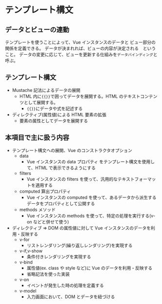# テンプレート構文

## データとビューの連動

テンプレートを使うことによって、Vue インスタンスのデータと
ビュー部分の関係を定義できる。
データが決まれれば、ビューの内容が決定される　ということ。
データの変更に応じて、ビューを更新する仕組みを`データバインディング`と呼ぶ。

## テンプレート構文

-   Mustache 記法によるデータの展開
    -   HTML 内に`{{}}`で囲ってデータを展開する。HTML のテキストコンテンツとして展開する。
        -   `{{}}`にデータや式を記述する
-   ディレクティブ(属性値)による HTML 要素の拡張
    -   要素の属性としてデータを展開する

## 本項目で主に扱う内容

-   テンプレート構文への展開、Vue のコンストラクタオプション
    -   data
        -   Vue インスタンスの data プロパティ をテンプレート構文を使用して、HTML で表示できるようにする
    -   filters
        -   Vue インスタンスの filters を使って、汎用的なテキストフォーマットを適用する
    -   computed 算出プロパティ
        -   Vue インスタンスの computed を使って、あるデータから派生するデータをプロパティとして公開する
    -   methods メソッド
        -   Vue インスタンスの methods を使って、特定の処理を実行する(v-on などと併せて使う)
-   ディレクティブ ⇒ DOM の属性値に対して Vue インスタンスのデータを利用・反映する
    -   v-for
        -   リストレンダリング(繰り返しレンダリング)を実現する
    -   v-if,v-show
        -   条件付きレンダリングを実現する
    -   v-bind
        -   属性値(ex. class や style など)に Vue のデータを利用・反映する
        -   省略記法を使った実装
    -   v-on
        -   イベントが発生した時の処理を定義する
    -   v-model
        -   入力画面において、DOM とデータを紐づける
